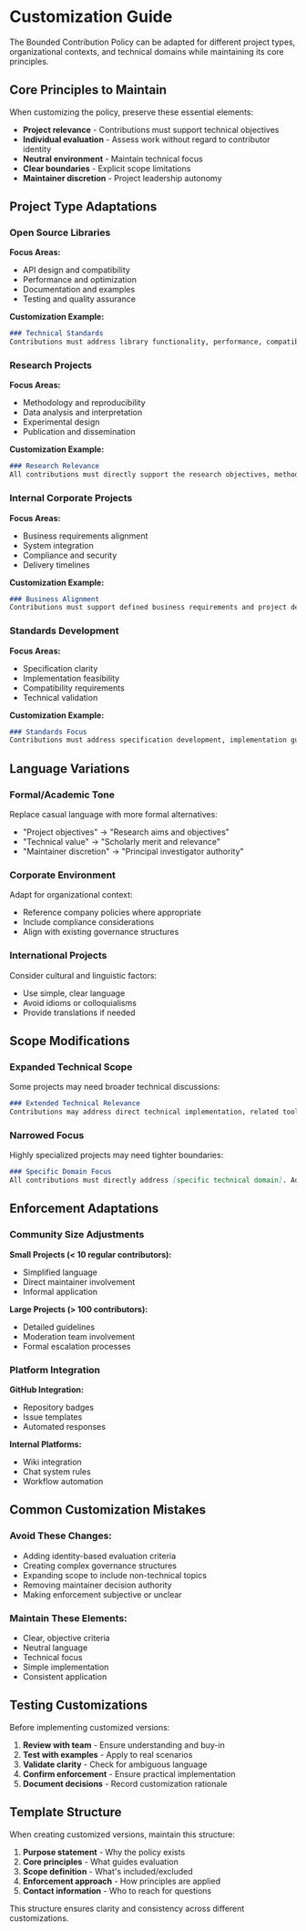 # Customization Guide

The Bounded Contribution Policy can be adapted for different project types, organizational contexts, and technical domains while maintaining its core principles.

## Core Principles to Maintain

When customizing the policy, preserve these essential elements:
- **Project relevance** - Contributions must support technical objectives
- **Individual evaluation** - Assess work without regard to contributor identity
- **Neutral environment** - Maintain technical focus
- **Clear boundaries** - Explicit scope limitations
- **Maintainer discretion** - Project leadership autonomy

## Project Type Adaptations

### Open Source Libraries

**Focus Areas:**
- API design and compatibility
- Performance and optimization
- Documentation and examples
- Testing and quality assurance

**Customization Example:**
```markdown
### Technical Standards
Contributions must address library functionality, performance, compatibility, or documentation. Discussions should focus on implementation details, API design, testing approaches, or user experience improvements.
```

### Research Projects

**Focus Areas:**
- Methodology and reproducibility
- Data analysis and interpretation
- Experimental design
- Publication and dissemination

**Customization Example:**
```markdown
### Research Relevance
All contributions must directly support the research objectives, methodology validation, or result reproducibility. Discussions should center on technical implementation, experimental design, or data analysis approaches.
```

### Internal Corporate Projects

**Focus Areas:**
- Business requirements alignment
- System integration
- Compliance and security
- Delivery timelines

**Customization Example:**
```markdown
### Business Alignment
Contributions must support defined business requirements and project deliverables. Discussions should focus on technical implementation, system design, security considerations, or delivery objectives.
```

### Standards Development

**Focus Areas:**
- Specification clarity
- Implementation feasibility
- Compatibility requirements
- Technical validation

**Customization Example:**
```markdown
### Standards Focus
Contributions must address specification development, implementation guidance, compatibility testing, or technical validation. Discussions should center on standard requirements, technical feasibility, or implementation considerations.
```

## Language Variations

### Formal/Academic Tone
Replace casual language with more formal alternatives:
- "Project objectives" → "Research aims and objectives"
- "Technical value" → "Scholarly merit and relevance"
- "Maintainer discretion" → "Principal investigator authority"

### Corporate Environment
Adapt for organizational context:
- Reference company policies where appropriate
- Include compliance considerations
- Align with existing governance structures

### International Projects
Consider cultural and linguistic factors:
- Use simple, clear language
- Avoid idioms or colloquialisms
- Provide translations if needed

## Scope Modifications

### Expanded Technical Scope
Some projects may need broader technical discussions:
```markdown
### Extended Technical Relevance
Contributions may address direct technical implementation, related tools and infrastructure, developer experience improvements, or community technical resources that support the project objectives.
```

### Narrowed Focus
Highly specialized projects may need tighter boundaries:
```markdown
### Specific Domain Focus
All contributions must directly address [specific technical domain]. Adjacent topics, even if technically related, are outside the project scope unless they directly impact [primary objective].
```

## Enforcement Adaptations

### Community Size Adjustments

**Small Projects (< 10 regular contributors):**
- Simplified language
- Direct maintainer involvement
- Informal application

**Large Projects (> 100 contributors):**
- Detailed guidelines
- Moderation team involvement
- Formal escalation processes

### Platform Integration

**GitHub Integration:**
- Repository badges
- Issue templates
- Automated responses

**Internal Platforms:**
- Wiki integration
- Chat system rules
- Workflow automation

## Common Customization Mistakes

### Avoid These Changes:
- Adding identity-based evaluation criteria
- Creating complex governance structures
- Expanding scope to include non-technical topics
- Removing maintainer decision authority
- Making enforcement subjective or unclear

### Maintain These Elements:
- Clear, objective criteria
- Neutral language
- Technical focus
- Simple implementation
- Consistent application

## Testing Customizations

Before implementing customized versions:

1. **Review with team** - Ensure understanding and buy-in
2. **Test with examples** - Apply to real scenarios
3. **Validate clarity** - Check for ambiguous language
4. **Confirm enforcement** - Ensure practical implementation
5. **Document decisions** - Record customization rationale

## Template Structure

When creating customized versions, maintain this structure:
1. **Purpose statement** - Why the policy exists
2. **Core principles** - What guides evaluation
3. **Scope definition** - What's included/excluded
4. **Enforcement approach** - How principles are applied
5. **Contact information** - Who to reach for questions

This structure ensures clarity and consistency across different customizations.